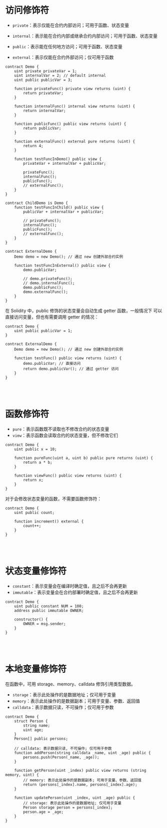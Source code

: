 # 访问修饰符

-   `private`：表示仅能在合约内部访问；可用于函数、状态变量

-   `internal`：表示能在合约内部或继承合约内部访问；可用于函数、状态变量

-   `public`：表示能在任何地方访问；可用于函数、状态变量

-   `external`：表示仅能在合约外部访问；仅可用于函数

```solidity
contract Demo {
    uint private privateVar = 1;
    uint internalVar = 2; // default internal
    uint public publicVar = 3;

    function privateFunc() private view returns (uint) {
        return privateVar;
    }

    function internalFunc() internal view returns (uint) {
        return internalVar;
    }

    function publicFunc() public view returns (uint) {
        return publicVar;
    }

    function externalFunc() external pure returns (uint) {
        return 4;
    }

    function testFuncInDemo() public view {
        privateVar + internalVar + publicVar;

        privateFunc();
        internalFunc();
        publicFunc();
        // externalFunc();
    }
}

contract ChildDemo is Demo {
    function testFuncInChild() public view {
        publicVar + internalVar + publicVar;

        // privateFunc();
        internalFunc();
        publicFunc();
        // externalFunc();
    }
}

contract ExternalDemo {
    Demo demo = new Demo(); // 通过 new 创建外部合约实例

    function testFuncInExternal() public view {
        demo.publicVar;

        // demo.privateFunc();
        // demo.internalFunc();
        demo.publicFunc();
        demo.externalFunc();
    }
}
```

在 Solidity 中，public 修饰的状态变量会自动生成 getter 函数，一般情况下 可以直接访问变量，但也有需要调用 getter 的情况：

```solidity
contract Demo {
    uint public publicVar = 1;
}

contract ExternalDemo {
    Demo demo = new Demo(); // 通过 new 创建外部合约实例

    function testFunc() public view returns (uint) {
        demo.publicVar; // 直接访问
        return demo.publicVar(); // 通过 getter 访问
    }
}
```

<br><br>

# 函数修饰符

-   `pure`：表示函数既不读取也不修改合约的状态变量
-   `view`：表示函数会读取合约的状态变量，但不修改它们

```solidity
contract Demo {
    uint public x = 10;

    function pureFunc(uint a, uint b) public pure returns (uint) {
        return a * b;
    }

    function viewFunc() public view returns (uint) {
        return x;
    }
}
```

对于会修改状态变量的函数，不需要函数修饰符：

```solidity
contract Demo {
    uint public count;

    function increment() external {
        count++;
    }
}
```

<br><br>

# 状态变量修饰符

-   `constant`：表示变量会在编译时确定值，且之后不会再更新
-   `immutable`：表示变量会在合约部署时确定值，且之后不会再更新

```solidity
contract Demo {
    uint public constant NUM = 100;
    address public immutable OWNER;

    constructor() {
        OWNER = msg.sender;
    }
}
```

<br><br>

# 本地变量修饰符

在函数中，可用 storage、memory、calldata 修饰引用类型数据。

-   `storage`：表示此处操作的是数据地址；仅可用于变量
-   `memory`：表示此处操作的是数据副本；可用于变量、参数、返回值
-   `calldata`：表示数据只读，不可操作；仅可用于参数

```solidity
contract Demo {
    struct Person {
        string name;
        uint age;
    }
    Person[] public persons;

    // calldata: 表示数据只读, 不可操作; 仅可用于参数
    function addPerson(string calldata _name, uint _age) public {
        persons.push(Person(_name, _age));
    }

    function getPerson(uint _index) public view returns (string memory, uint) {
        // memory: 表示此处操作的是数据副本; 可用于变量、参数、返回值
        return (persons[_index].name, persons[_index].age);
    }

    function updatePerson(uint _index, uint _age) public {
        // storage: 表示此处操作的是数据地址; 仅可用于变量
        Person storage person = persons[_index];
        person.age = _age;
    }
}
```

<br><br>
